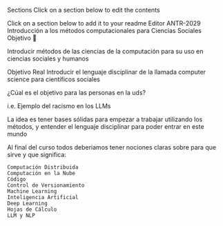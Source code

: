 Sections
Click on a section below to edit the contents

Click on a section below to add it to your readme
Editor
ANTR-2029
Introducción a los métodos computacionales para Ciencias Sociales
Objetivo 🚀

Introducir métodos de las ciencias de la computación para su uso en ciencias sociales y humanos

Objetivo Real Introducir el lenguaje disciplinar de la llamada computer science para científicos sociales

¿Cúal es el objetivo para las personas en la uds?

i.e. Ejemplo del racismo en los LLMs

La idea es tener bases sólidas para empezar a trabajar utilizando los métodos, y entender el lenguaje disciplinar para poder entrar en este mundo

Al final del curso todos deberiamos tener nociones claras sobre para que sirve y que significa:

    Computación Distribuida
    Computación en la Nube
    Código
    Control de Versionamiento
    Machine Learning
    Inteligencia Artificial
    Deep Learning
    Hojas de Cálculo
    LLM y NLP
